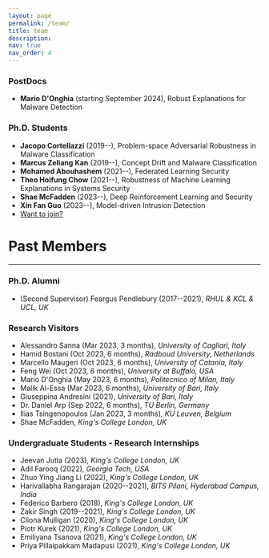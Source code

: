 ```yaml
---
layout: page
permalink: /team/
title: team
description: 
nav: true
nav_order: 4
---
```


### PostDocs

- **Mario D'Onghia** (starting September 2024), Robust Explanations for Malware Detection

### Ph.D. Students

- **Jacopo Cortellazzi** (2019--), Problem-space Adversarial Robustness in Malware Classification
- **Marcus Zeliang Kan** (2019--), Concept Drift and Malware Classification
- **Mohamed Abouhashem** (2021--), Federated Learning Security
- **Theo Hoifung Chow** (2021--), Robustness of Machine Learning Explanations in Systems Security
- **Shae McFadden** (2023--), Deep Reinforcement Learning and Security
- **Xin Fan Guo** (2023--), Model-driven Intrusion Detection
- [Want to join?](/opportunities/)


# Past Members

---

### Ph.D. Alumni


- (Second Supervisor) Feargus Pendlebury (2017--2021), _RHUL & KCL & UCL, UK_ 


### Research Visitors

- Alessandro Sanna (Mar 2023, 3 months), _University of Cagliari, Italy_
- Hamid Bostani (Oct 2023, 6 months), _Radboud University, Netherlands_
- Marcello Maugeri (Oct 2023, 6 months), _University of Catania, Italy_
- Feng Wei (Oct 2023, 6 months), _University at Buffalo, USA_
- Mario D'Onghia (May 2023, 6 months), _Politecnico of Milan, Italy_
- Malik Al-Essa (Mar 2023, 6 months), _University of Bari, Italy_
- Giuseppina Andresini (2021), _University of Bari, Italy_
- Dr. Daniel Arp (Sep 2022, 6 months), _TU Berlin, Germany_
- Ilias Tsingenopoulos (Jan 2023, 3 months), _KU Leuven, Belgium_
- Shae McFadden, _King's College London, UK_

### Undergraduate Students - Research Internships

- Jeevan Jutla (2023), _King's College London, UK_
- Adil Farooq (2022), _Georgia Tech, USA_
- Zhuo Ying Jiang Li (2022), _King's College London, UK_
- Harivallabha Rangarajan (2020--2021), _BITS Pilani, Hyderabad Campus, India_
- Federico Barbero (2018), _King's College London, UK_
- Zakir Singh (2019--2021), _King's College London, UK_
- Cliona Mulligan (2020), _King's College London, UK_
- Piotr Kurek (2021), _King's College London, UK_
- Emiliyana Tsanova (2021), _King's College London, UK_
- Priya Pillaipakkam Madapusi (2021), _King's College London, UK_
